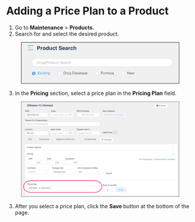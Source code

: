# Adding a Price Plan to a Product

1. Go to **Maintenance** > **Products.**
2. Search for and select the desired product.

<figure><img src="../../.gitbook/assets/Product Search.png" alt="The Drug/Product Search field appears at the top of the screen."><figcaption></figcaption></figure>

3. In the **Pricing** section, select a price plan in the **Pricing Plan** field.

<figure><img src="../../.gitbook/assets/Pricing Plan field.png" alt="The Pricing Plan field is highlighted at the bottom of the Pricing section."><figcaption></figcaption></figure>

3. After you select a price plan, click the **Save** button at the bottom of the page.
